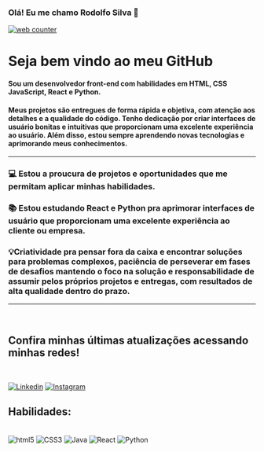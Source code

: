 ### Olá! Eu me chamo Rodolfo Silva 👋

<!-- Contador de visitantes -->
<a href="" target="">
<img src="https://hitwebcounter.com/counter/counter.php?page=8340843&style=0025&nbdigits=5&type=page&initCount=0" title="Free Counter" Alt="web counter" border="0" /><a>       
    
<br/>

# Seja bem vindo ao meu GitHub


#### Sou um desenvolvedor front-end com habilidades em HTML, CSS JavaScript, React e Python.

#### Meus projetos são entregues de forma rápida e objetiva, com atenção aos detalhes e a qualidade do código. Tenho dedicação por criar interfaces de usuário bonitas e intuitivas que proporcionam uma excelente experiência ao usuário. Além disso, estou sempre aprendendo novas tecnologias e aprimorando meus conhecimentos.

<HR>

    
###  💻 Estou a proucura de projetos e oportunidades que me permitam aplicar minhas habilidades.

###  📚 Estou estudando React e Python pra aprimorar interfaces de usuário que proporcionam uma excelente experiência ao cliente ou empresa. 

### 💡Criatividade pra pensar fora da caixa e encontrar soluções para problemas complexos, paciência de perseverar em fases de desafios mantendo o foco na solução e responsabilidade de assumir pelos próprios projetos e entregas, com resultados de alta qualidade dentro do prazo.
<HR>
<br>

## Confira minhas últimas atualizações acessando minhas redes!

<br>

[![Linkedin](https://img.shields.io/badge/LinkedIn-0077B5?style=for-the-badge&logo=linkedin&logoColor=white)](https://www.linkedin.com/in/rodolfo-silva-progamador/)                                                                        [![Instagram](https://img.shields.io/badge/Instagram-E4405F?style=for-the-badge&logo=instagram&logoColor=white
)](https://)

## Habilidades:

<div style="display: inline_block"><br/> 
    <img align="center" alt=html5 src="https://img.shields.io/badge/HTML5-E34F26?style=for-the-badge&logo=html5&logoColor=white"/>
     <img align="center" alt=CSS3 src="https://img.shields.io/badge/CSS3-1572B6?style=for-the-badge&logo=css3&logoColor=white"/>
      <img align="center" alt=Java src="https://img.shields.io/badge/JavaScript-F7DF1E?style=for-the-badge&logo=javascript&logoColor=black"/>
       <img align="center" alt=React src="https://img.shields.io/badge/React-20232A?style=for-the-badge&logo=react&logoColor=61DAFB"/>
        <img align="center" alt=Python src="https://img.shields.io/badge/Python-14354C?style=for-the-badge&logo=python&logoColor=white"/>
</div>
<br>
<br>

